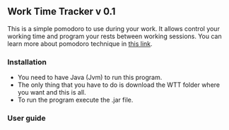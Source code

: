 ## Work Time Tracker  v 0.1

This is a simple pomodoro to use during your work. It allows control your working time and program your rests between working sessions. You can learn more about pomodoro technique in [this link](https://en.wikipedia.org/wiki/Pomodoro_Technique).

### Installation 

- You need to have Java (Jvm) to run this program.
- The only thing that you have to do is download the WTT folder where you want and this is all.
- To run the program execute the .jar file.


### User guide






